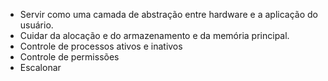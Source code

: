 - Servir como uma camada de abstração entre hardware e a aplicação do usuário.
- Cuidar da alocação e do armazenamento e da memória principal.
- Controle de processos ativos e inativos
- Controle de permissões
- Escalonar 